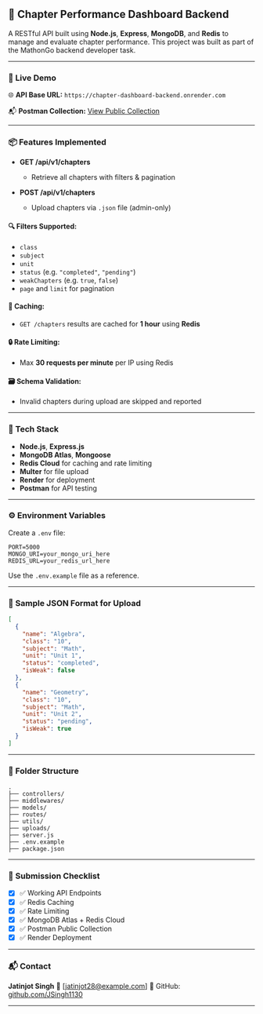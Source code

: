## 📘 Chapter Performance Dashboard Backend

A RESTful API built using **Node.js**, **Express**, **MongoDB**, and **Redis** to manage and evaluate chapter performance.
This project was built as part of the MathonGo backend developer task.

---

### 🚀 Live Demo

🌐 **API Base URL:**
`https://chapter-dashboard-backend.onrender.com`

📬 **Postman Collection:**
[View Public Collection](https://www.postman.com/jatinjotsingh/chapter-api-demo/collection/f3lk6i8/chapter-api-demo?action=share&creator=43658500)


---

### 📦 Features Implemented

* **GET /api/v1/chapters**

  * Retrieve all chapters with filters & pagination
* **POST /api/v1/chapters**

  * Upload chapters via `.json` file (admin-only)

#### 🔍 Filters Supported:

* `class`
* `subject`
* `unit`
* `status` (e.g. `"completed"`, `"pending"`)
* `weakChapters` (e.g. `true`, `false`)
* `page` and `limit` for pagination

#### 🧠 Caching:

* `GET /chapters` results are cached for **1 hour** using **Redis**

#### 🔒 Rate Limiting:

* Max **30 requests per minute** per IP using Redis

#### 🗃 Schema Validation:

* Invalid chapters during upload are skipped and reported

---

### 🧪 Tech Stack

* **Node.js**, **Express.js**
* **MongoDB Atlas**, **Mongoose**
* **Redis Cloud** for caching and rate limiting
* **Multer** for file upload
* **Render** for deployment
* **Postman** for API testing

---

### ⚙️ Environment Variables

Create a `.env` file:

```env
PORT=5000
MONGO_URI=your_mongo_uri_here
REDIS_URL=your_redis_url_here
```

Use the `.env.example` file as a reference.

---

### 📂 Sample JSON Format for Upload

```json
[
  {
    "name": "Algebra",
    "class": "10",
    "subject": "Math",
    "unit": "Unit 1",
    "status": "completed",
    "isWeak": false
  },
  {
    "name": "Geometry",
    "class": "10",
    "subject": "Math",
    "unit": "Unit 2",
    "status": "pending",
    "isWeak": true
  }
]
```

---

### 📁 Folder Structure

```
.
├── controllers/
├── middlewares/
├── models/
├── routes/
├── utils/
├── uploads/
├── server.js
├── .env.example
├── package.json
```

---

### 🧾 Submission Checklist

* [x] ✅ Working API Endpoints
* [x] ✅ Redis Caching
* [x] ✅ Rate Limiting
* [x] ✅ MongoDB Atlas + Redis Cloud
* [x] ✅ Postman Public Collection
* [x] ✅ Render Deployment

---

### 📬 Contact

**Jatinjot Singh**
📧 \[[jatinjot28@example.com](mailto:jatinjot28@example.com)]
🔗 GitHub: [github.com/JSingh1130](https://github.com/JSingh1130)

---

